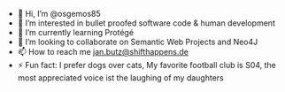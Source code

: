- 👋 Hi, I’m @osgemos85
- 👀 I’m interested in bullet proofed software code & human development
- 🌱 I’m currently learning Protégé
- 💞️ I’m looking to collaborate on Semantic Web Projects and Neo4J
- 📫 How to reach me jan.butz@shifthappens.de
- ⚡ Fun fact: I prefer dogs over cats, My favorite football club is S04, the most appreciated voice ist the laughing of my daughters

<!---
osgemos85/osgemos85 is a ✨ special ✨ repository because its `README.md` (this file) appears on your GitHub profile.
You can click the Preview link to take a look at your changes.
--->
